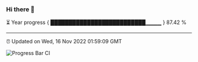 ### Hi there 👋

⏳ Year progress { ██████████████████████████▁▁▁▁ } 87.42 %

---

⏰ Updated on Wed, 16 Nov 2022 01:59:09 GMT

![Progress Bar CI](https://github.com/ZhaoGui/ZhaoGui/workflows/Progress%20Bar%20CI/badge.svg)
